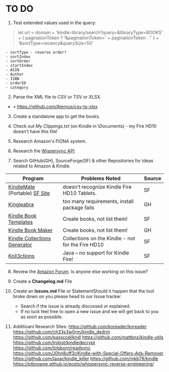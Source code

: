 # TO DO

1. Test extended values used in the query:  
  >  let url = domain + 'kindle-library/search?query=&libraryType=BOOKS' + ( paginationToken ? '&paginationToken=' + paginationToken : '' ) + '&sortType=recency&querySize=50'  <br>  

    - sortType - reverse order?  
    - sortIndex  
    - sortOrder  
    - startIndex  
    - ASIN  
    - Author 
    - ISBN  
    - orderID
    - category

2. Parse the XML file to CSV or TSV or XLSX.  
  - •	https://github.com/Aternus/csv-to-xlsx 

3. Create a standalone app to get the books.  

4. Check out *My Clippings.txt* (on Kindle in <Drive>\Documents) - my Fire HD10 doesn't have this file!  

5. Research Amazon's FIONA system.  

6. Research the [Wispersync API](https://lolsborn.com/2010/10/11/read-sync/).  

7. Search GitHub(GH), SourceForge(SF) & other Repositories for ideas related to Amazon & Kindle.

| Program | Problems Noted | Source |  
| -------------- | ---------------- | -------------- |  
| [KindleMate](https://kmate.me/) (Portable) [SF Site](https://sourceforge.net/projects/kmate/) | doesn’t recognize Kindle Fire HD10 Tablets. | SF |   
| [Kingleabra](https://github.com/richardpeng/Kindelabra) | too many requirements, install package fails | GH | 
| [Kindle Book Templates](https://sourceforge.net/projects/html-template-amazon-kindle/) | Create books, not list them! | SF |  
| [Kindle Book Maker](https://github.com/barretlee/kindleBookMaker) | Create books, not list them! | GH |  
| [Kindle Collections Generator](https://sourceforge.net/projects/kindle-coll-gen/) | Collections on the Kindle - not for the Fire HD10 | SF |  
| [Koll3ctions](https://sourceforge.net/projects/koll3ctions/) | Java – no support for Kindle Fire! | SF |

8. Review the [Amazon Forum](https://www.amazonforum.com/). Is anyone else working on this issue?

9. Create a **Changelog.md** File 

10. Create an **Issues.md** File or StatementShould it happen that the tool broke down on you please head to our Issue tracker

    - Search if the issue is already discussed or explained.
    - If no luck feel free to open a new issue and we will get back to you as soon as possible.
  
11.  Additioanl Research Sites:
    https://github.com/koreader/koreader 
    https://github.com/ch33s3w0rm/kindle_dedrm 
    https://github.com/passcod/kndl 
    https://github.com/mattbnz/kindle-utils 
    https://github.com/lrobot/kindledecrypt 
    https://github.com/lolsborn/readsync 
    https://github.com/J0hn8uff3r/Kindle-with-Special-Offers-Ads-Remover 
    https://github.com/laoar/kindle_killer 
    https://github.com/mkb79/kindle
    https://ptbrowne.github.io/posts/whispersync-reverse-engineering/
  
  

